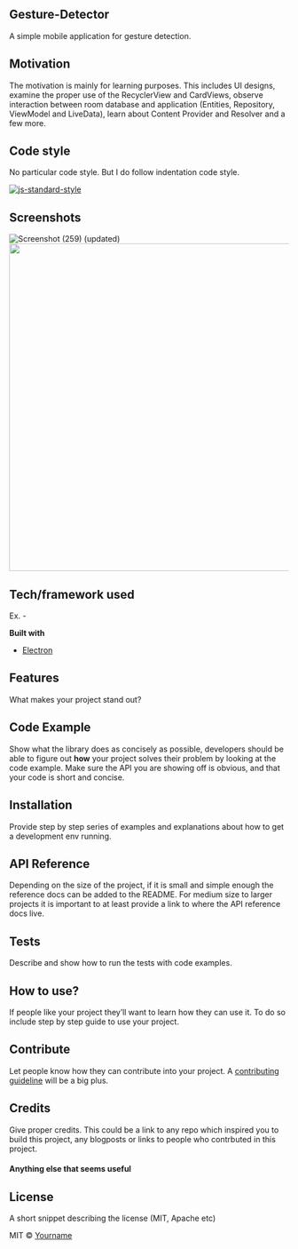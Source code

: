 ## Gesture-Detector
A simple mobile application for gesture detection.

## Motivation
The motivation is mainly for learning purposes. This includes UI designs, examine the proper use of the RecyclerView and CardViews, observe interaction between room database and application (Entities, Repository, ViewModel and LiveData), learn about Content Provider and Resolver and a few more. 


## Code style
No particular code style. But I do follow indentation code style.

[![js-standard-style](https://img.shields.io/badge/code%20style-standard-brightgreen.svg?style=flat)](https://github.com/feross/standard)
 
## Screenshots
![Screenshot (259) (updated)](https://user-images.githubusercontent.com/70477671/102113844-7f6e5e00-3e74-11eb-869c-af0e26572e24.png)
<img src="https://user-images.githubusercontent.com/70477671/102113844-7f6e5e00-3e74-11eb-869c-af0e26572e24.png" width="800" height="590">



## Tech/framework used
Ex. -

<b>Built with</b>
- [Electron](https://electron.atom.io)

## Features
What makes your project stand out?

## Code Example
Show what the library does as concisely as possible, developers should be able to figure out **how** your project solves their problem by looking at the code example. Make sure the API you are showing off is obvious, and that your code is short and concise.

## Installation
Provide step by step series of examples and explanations about how to get a development env running.

## API Reference

Depending on the size of the project, if it is small and simple enough the reference docs can be added to the README. For medium size to larger projects it is important to at least provide a link to where the API reference docs live.

## Tests
Describe and show how to run the tests with code examples.

## How to use?
If people like your project they’ll want to learn how they can use it. To do so include step by step guide to use your project.

## Contribute

Let people know how they can contribute into your project. A [contributing guideline](https://github.com/zulip/zulip-electron/blob/master/CONTRIBUTING.md) will be a big plus.

## Credits
Give proper credits. This could be a link to any repo which inspired you to build this project, any blogposts or links to people who contrbuted in this project. 

#### Anything else that seems useful

## License
A short snippet describing the license (MIT, Apache etc)

MIT © [Yourname]()
